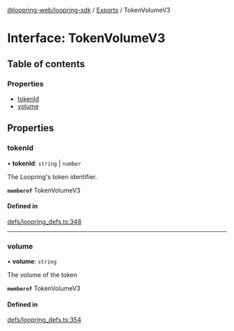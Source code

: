 [@loopring-web/loopring-sdk](../README.md) / [Exports](../modules.md) / TokenVolumeV3

# Interface: TokenVolumeV3

## Table of contents

### Properties

- [tokenId](TokenVolumeV3.md#tokenid)
- [volume](TokenVolumeV3.md#volume)

## Properties

### tokenId

• **tokenId**: `string` \| `number`

The Loopring\'s token identifier.

**`memberof`** TokenVolumeV3

#### Defined in

[defs/loopring_defs.ts:348](https://github.com/Loopring/loopring_sdk/blob/1b21a8d/src/defs/loopring_defs.ts#L348)

___

### volume

• **volume**: `string`

The volume of the token

**`memberof`** TokenVolumeV3

#### Defined in

[defs/loopring_defs.ts:354](https://github.com/Loopring/loopring_sdk/blob/1b21a8d/src/defs/loopring_defs.ts#L354)
